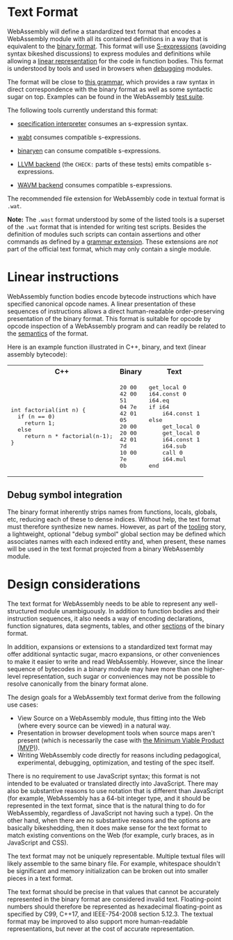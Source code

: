 # Text Format

WebAssembly will define a standardized text format
that encodes a WebAssembly module with all its contained definitions
in a way that is equivalent to the [binary format](BinaryEncoding.md).
This format will use [S-expressions][] (avoiding syntax bikeshed discussions) to express modules and definitions while allowing a [linear representation](#linear-instructions) for the code in function bodies.
This format is understood by tools and used in browsers when [debugging](#debug-symbol-integration)
modules.

  [S-expressions]: https://en.wikipedia.org/wiki/S-expression

The format will be close to [this grammar][],
which provides a raw syntax in direct correspondence with the binary format
as well as some syntactic sugar on top.
Examples can be found in the WebAssembly [test suite][].

  [this grammar]: https://github.com/WebAssembly/spec/tree/master/interpreter/#s-expression-syntax
  [test suite]: https://github.com/WebAssembly/spec/tree/master/test/core/

The following tools currently understand this format:

* [specification interpreter][] consumes an s-expression syntax.
* [wabt][] consumes compatible s-expressions.
* [binaryen][] can consume compatible s-expressions.
* [LLVM backend][] (the `CHECK:` parts of these tests) emits compatible s-expressions.
* [WAVM backend][] consumes compatible s-expressions.

  [specification interpreter]: https://github.com/WebAssembly/spec/tree/master/interpreter/
  [wabt]: https://github.com/WebAssembly/wabt
  [binaryen]: https://github.com/WebAssembly/binaryen
  [LLVM backend]: https://github.com/llvm-mirror/llvm/tree/master/test/CodeGen/WebAssembly
  [WAVM backend]: https://github.com/AndrewScheidecker/WAVM/tree/master/Test

The recommended file extension for WebAssembly code in textual format is `.wat`.

**Note:** The `.wast` format understood by some of the listed tools is a superset of the `.wat` format that is intended for writing test scripts.
Besides the definition of modules such scripts can contain assertions and other commands as defined by a [grammar extension].
These extensions are *not* part of the official text format, which may only contain a single module.

  [grammar extension]: https://github.com/WebAssembly/spec/tree/master/interpreter/#scripts


# Linear instructions

WebAssembly function bodies encode bytecode instructions which have specified canonical opcode names. A linear presentation of these sequences of instructions allows a direct human-readable order-preserving presentation of the binary format. This format is suitable for opcode by opcode inspection of a WebAssembly program and can readily be related to the [semantics](Semantics.md) of the format. 

Here is an example function illustrated in C++, binary, and text (linear
assembly bytecode):

<table>
  <tr>
    <th>C++</th>
    <th>Binary</th>
    <th>Text</th>
  </tr>
  <tr>
    <td><pre>
int factorial(int n) {
  if (n == 0)
    return 1;
  else
    return n * factorial(n-1);
}</pre></td>
    <td><pre>
20 00
42 00
51
04 7e
42 01
05
20 00
20 00
42 01
7d
10 00
7e
0b</pre></td>
    <td><pre>
get_local 0
i64.const 0
i64.eq
if i64
    i64.const 1
else
    get_local 0
    get_local 0
    i64.const 1
    i64.sub
    call 0
    i64.mul
end</pre></td>
  </tr>
</table>

## Debug symbol integration

The binary format inherently strips names from functions, locals, globals, etc,
reducing each of these to dense indices. Without help, the text format must
therefore synthesize new names. However, as part of the [tooling](Tooling.md)
story, a lightweight, optional "debug symbol" global section may be defined
which associates names with each indexed entity and, when present, these names
will be used in the text format projected from a binary WebAssembly module.

# Design considerations

The text format for WebAssembly needs to
be able to represent any well-structured module unambiguously.
In addition to function bodies and their instruction sequences, it also needs a
way of encoding declarations, function
signatures, data segments, tables, and other
[sections](BinaryEncoding.md#high-level-structure) of the binary format.

In addition, expansions or extensions to a standardized text format may offer
additional syntactic sugar, macro expansions, or other conveniences to make it
easier to write and read WebAssembly. However, since the linear sequence of
bytecodes in a binary module may have more than one higher-level
representation, such sugar or conveniences may not be possible to resolve
canonically from the binary format alone.

The design goals for a WebAssembly text format derive from the following use
cases:

* View Source on a WebAssembly module, thus fitting into the Web (where every source can be viewed) in a natural way.
* Presentation in browser development tools when source maps aren't present (which is necessarily the case with [the Minimum Viable Product (MVP)](MVP.md)).
* Writing WebAssembly code directly for reasons including pedagogical, experimental, debugging, optimization, and testing of the spec itself.

There is no requirement to use JavaScript syntax; this format is not intended to be evaluated or translated directly into JavaScript. There may also be substantive reasons to use notation that is different than JavaScript (for example, WebAssembly has a 64-bit integer type, and it should be represented in the text format, since that is the natural thing to do for WebAssembly, regardless of JavaScript not having such a type). On the other hand, when there are no substantive reasons and the options are basically bikeshedding, then it does make sense for the text format to match existing conventions on the Web (for example, curly braces, as in JavaScript and CSS).

The text format may not be uniquely representable. Multiple textual files will likely assemble to the same binary file. For example, whitespace shouldn't be significant and memory initialization can be broken out into smaller pieces in a text format.

The text format should be precise in that values that cannot be accurately represented in the binary format are considered invalid text. Floating-point numbers should therefore be represented as hexadecimal floating-point as specified by C99, C++17, and IEEE-754-2008 section 5.12.3. The textual format may be improved to also support more human-readable representations, but never at the cost of accurate representation.
